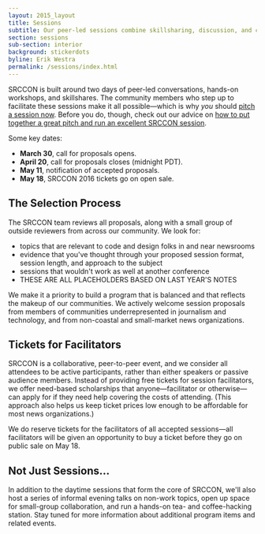 ```yaml
---
layout: 2015_layout
title: Sessions
subtitle: Our peer-led sessions combine skillsharing, discussion, and collaboration. Proposals are open through April 20!
section: sessions
sub-section: interior
background: stickerdots
byline: Erik Westra
permalink: /sessions/index.html
---
```

<!--session button
<p class="btn" id="pitchbutton">Pitch a Session</p>-->
<!--<p class="bottomrun">We're already recieving great sessions. <a href="">View the proposals so far.</a></p>-->

<script type="text/javascript">
document.getElementById("pitchbutton").onclick = function () {
  location.href = "/sessions/pitch";
};
</script>
<!--end session button -->

SRCCON is built around two days of peer-led conversations, hands-on workshops, and skillshares. The community members who step up to facilitate these sessions make it all possible—which is why *you* should [pitch a session now](/sessions/pitch). Before you do, though, check out our advice on [how to put together a great pitch and run an excellent SRCCON session](/sessions/great_session).

Some key dates:

* **March 30**, call for proposals opens.
* **April 20**, call for proposals closes (midnight PDT).
* **May 11**, notification of accepted proposals.
* **May 18**, SRCCON 2016 tickets go on open sale.

## The Selection Process

 The SRCCON team reviews all proposals, along with a small group of outside reviewers from across our community. We look for:

  * topics that are relevant to code and design folks in and near newsrooms
  * evidence that you've thought through your proposed session format, session length, and approach to the subject
  * sessions that wouldn't work as well at another conference
* THESE ARE ALL PLACEHOLDERS BASED ON LAST YEAR'S NOTES

 We make it a priority to build a program that is balanced and that reflects the makeup of our communities. We actively welcome session proposals from members of communities underrepresented in journalism and technology, and from non-coastal and small-market news organizations.

## Tickets for Facilitators

SRCCON is a collaborative, peer-to-peer event, and we consider all attendees to be active participants, rather than either speakers or passive audience members. Instead of providing free tickets for session facilitators, we offer need-based scholarships that anyone—facilitator or otherwise—can apply for if they need help covering the costs of attending. (This approach also helps us keep ticket prices low enough to be affordable for most news organizations.)

We do reserve tickets for the facilitators of all accepted sessions—all facilitators will be given an opportunity to buy a ticket before they go on public sale on May 18.

## Not Just Sessions…

In addition to the daytime sessions that form the core of SRCCON, we'll also host a series of informal evening talks on non-work topics, open up space for small-group collaboration, and run a hands-on tea- and coffee-hacking station. Stay tuned for more information about additional program items and related events.
